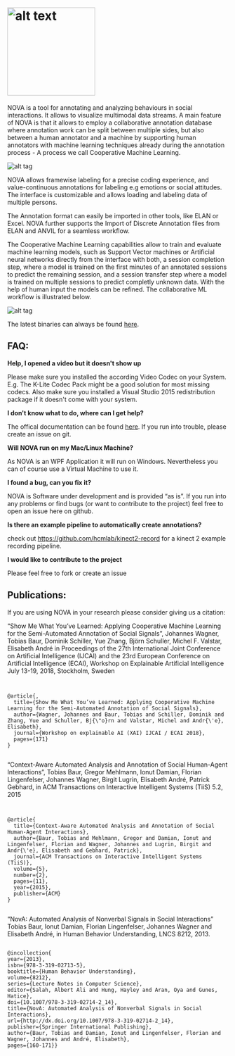 # <img src="https://github.com/hcmlab/nova/raw/master/docs/logo/nova_plain.png" alt="alt text" width="200" height="whatever">

NOVA is a tool for annotating and analyzing behaviours in social interactions.  It allows to visualize multimodal data streams. A main feature of NOVA is that it allows to employ a collaborative annotation database where annotation work can be split between multiple sides,  but also between a human annotator and a machine by supporting human annotators with machine learning techniques already during the annotation process - A process we call Cooperative Machine Learning.

![alt tag](http://hcm-lab.de/projects/ssi/wp-content/uploads/2018/02/nova.png)


NOVA allows framewise labeling for a precise coding experience, and value-continuous annotations for labeling e.g emotions or social attitudes. The interface is customizable and allows loading and labeling data of multiple persons.

The Annotation format can easily be imported in other tools, like ELAN or Excel. NOVA further supports the Import of Discrete Annotation files from ELAN and ANVIL for a seamless workflow.

The Cooperative Machine Learning capabilities allow to train and evaluate machine learning models, such as Support Vector machines or Artificial neural networks directly from the interface with both, a session completion step, where a model is trained on the first minutes of an annotated sessions to predict the remaining session, and a session transfer step where a model is trained on multiple sessions to predict completly unknown data. With the help of human input the models can be refined. The collaborative ML workflow is illustrated below.

![alt tag](http://hcm-lab.de/projects/ssi/wp-content/uploads/2018/02/novacml.png)


The latest binaries can always be found [here](https://github.com/tobiasbaur/nova/releases).  

## FAQ:


<strong>Help, I opened a video but it doesn't show up</strong>

Please make sure you installed the according Video Codec on your System. E.g. The K-Lite Codec Pack might be a good solution for most missing codecs. Also make sure you installed a Visual Studio 2015 redistribution package if it doesn't come with your system.


<strong>I don't know what to do, where can I get help?</strong>

The offical documentation can be found [here](https://rawgit.com/hcmlab/nova/master/docs/index.html). If you run into trouble, please create an issue on git.


<strong>Will NOVA run on my Mac/Linux Machine?</strong>

As NOVA is an WPF Application it will run on Windows. Nevertheless you can of course use a Virtual Machine to use it. 

<strong>I found a bug, can you fix it?</strong>

NOVA is Software under development and is provided “as is”. If you run into any problems or find bugs (or want to contribute to the project) feel free to open an issue here on github.

<strong>Is there an example pipeline to automatically create annotations?</strong>

check out https://github.com/hcmlab/kinect2-record for a kinect 2 example recording pipeline.

<strong>I would like to contribute to the project</strong>

Please feel free to fork or create an issue



## Publications:

If you are using NOVA in your research please consider giving us a citation:


 “Show Me What You’ve Learned: Applying Cooperative Machine Learning for the Semi-Automated Annotation of Social Signals”, Johannes Wagner, Tobias Baur, Dominik Schiller, Yue Zhang, Björn Schuller, Michel F. Valstar, Elisabeth André in Proceedings of the 27th International Joint Conference on Artificial Intelligence (IJCAI) and the 23rd European Conference on Artificial Intelligence (ECAI), Workshop on Explainable Artificial Intelligence July 13-19, 2018, Stockholm, Sweden 
 

<pre><code>

@article{,
  title={Show Me What You’ve Learned: Applying Cooperative Machine Learning for the Semi-Automated Annotation of Social Signals},
  author={Wagner, Johannes and Baur, Tobias and Schiller, Dominik and Zhang, Yue and Schuller, Bj{\"o}rn and Valstar, Michel and Andr{\'e}, Elisabeth},
  journal={Workshop on explainable AI (XAI) IJCAI / ECAI 2018},
  pages={171}
}
  
</code></pre>



 “Context-Aware Automated Analysis and Annotation of Social Human-Agent Interactions”, Tobias Baur, Gregor Mehlmann, Ionut Damian, Florian Lingenfelser, Johannes Wagner, Birgit Lugrin, Elisabeth André, Patrick Gebhard, in ACM Transactions on Interactive Intelligent Systems (TiiS) 5.2, 2015

<pre><code>

@article{
  title={Context-Aware Automated Analysis and Annotation of Social Human-Agent Interactions},
  author={Baur, Tobias and Mehlmann, Gregor and Damian, Ionut and Lingenfelser, Florian and Wagner, Johannes and Lugrin, Birgit and Andr{\'e}, Elisabeth and Gebhard, Patrick},
  journal={ACM Transactions on Interactive Intelligent Systems (TiiS)},
  volume={5},
  number={2},
  pages={11},
  year={2015},
  publisher={ACM}
}

</code></pre>
 “NovA: Automated Analysis of Nonverbal Signals in Social Interactions” Tobias Baur, Ionut Damian, Florian Lingenfelser, Johannes Wagner and Elisabeth André, in Human Behavior Understanding, LNCS 8212, 2013.

<pre><code>
@incollection{
year={2013},
isbn={978-3-319-02713-5},
booktitle={Human Behavior Understanding},
volume={8212},
series={Lecture Notes in Computer Science},
editor={Salah, Albert Ali and Hung, Hayley and Aran, Oya and Gunes, Hatice},
doi={10.1007/978-3-319-02714-2_14},
title={NovA: Automated Analysis of Nonverbal Signals in Social Interactions},
url={http://dx.doi.org/10.1007/978-3-319-02714-2_14},
publisher={Springer International Publishing},
author={Baur, Tobias and Damian, Ionut and Lingenfelser, Florian and Wagner, Johannes and André, Elisabeth},
pages={160-171}}

</code></pre>
